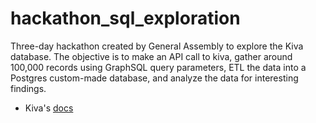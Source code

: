 # hackathon_sql_exploration
Three-day hackathon created by General Assembly to explore the Kiva database. The objective is to make an API call to kiva, gather around 100,000 records using GraphSQL query parameters, ETL the data into a Postgres custom-made database, and analyze the data for interesting findings.

- Kiva's [docs](https://www.kiva.org/build/docs)
